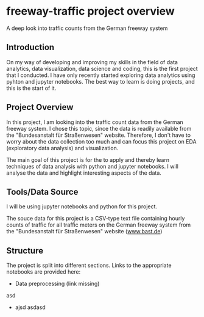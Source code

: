 # freeway-traffic project overview
A deep look into traffic counts from the German freeway system

## Introduction
On my way of developing and improving my skills in the field of data analytics, data visualization, data science and coding, this is the first project that I conducted. I have only recently started exploring data analytics using pyhton and jupyter notebooks. The best way to learn is doing projects, and this is the start of it.

## Project Overview
In this project, I am looking into the traffic count data from the German freeway system. I chose this topic, since the data is readily available from the "Bundesanstalt für Straßenwesen" website. Therefore, I don't have to worry about the data collection too much and can focus this project on EDA (exploratory data analysis) and visualization.

The main goal of this project is for the to apply and thereby learn techniques of data analysis with python and jupyter notebooks. I will analyse the data and highlight interesting aspects of the data.

## Tools/Data Source

I will be using jupyter notebooks and python for this project.

The souce data for this project is a CSV-type text file containing hourly counts of traffic for all traffic meters on the German freeway system from the "Bundesanstalt für Straßenwesen" website (www.bast.de)

## Structure

The project is split into different sections. Links to the appropriate notebooks are provided here:

  - Data preprocessing (link missing)
  
  asd
  
  - ajsd
    asdasd
